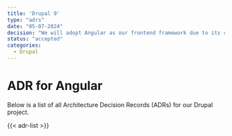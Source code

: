 ```yaml
---
title: 'Drupal 9'
type: "adrs"
date: "05-07-2024"
decision: "We will adopt Angular as our frontend framework due to its comprehensive tooling, strong typing with TypeScript, and suitability for building large-scale applications."
status: "accepted"
categories:
  - Drupal
---
```


# ADR for Angular

Below is a list of all Architecture Decision Records (ADRs) for our Drupal project.

{{< adr-list >}}
